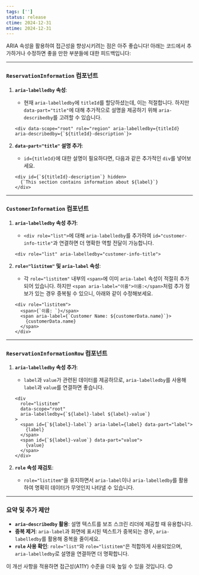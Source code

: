 ```yaml
---
tags: ['']
status: release
ctime: 2024-12-31
mtime: 2024-12-31
---
```


ARIA 속성을 활용하여 접근성을 향상시키려는 점은 아주 좋습니다! 아래는 코드에서 추가하거나 수정하면 좋을 만한 부분들에 대한 피드백입니다:

---

### `ReservationInformation` 컴포넌트

1. **`aria-labelledby` 속성**:

   - 현재 `aria-labelledby`에 `titleId`를 할당하셨는데, 이는 적절합니다. 하지만 `data-part="title"`에 대해 추가적으로 설명을 제공하기 위해 `aria-describedby`를 고려할 수 있습니다.

   ```tsx
   <div data-scope="root" role="region" aria-labelledby={titleId} aria-describedby={`${titleId}-description`}>
   ```

2. **`data-part="title"` 설명 추가**:
   - `id={titleId}`에 대한 설명이 필요하다면, 다음과 같은 추가적인 `div`를 넣어보세요.
   ```tsx
   <div id={`${titleId}-description`} hidden>
     {`This section contains information about ${label}`}
   </div>
   ```

---

### `CustomerInformation` 컴포넌트

1. **`aria-labelledby` 속성 추가**:

   - `<div role="list">`에 대해 `aria-labelledby`를 추가하여 `id="customer-info-title"`과 연결하면 더 명확한 역할 전달이 가능합니다.

   ```tsx
   <div role="list" aria-labelledby="customer-info-title">
   ```

2. **`role="listitem"` 및 `aria-label` 속성**:
   - 각 `role="listitem"` 내부의 `<span>`에 이미 `aria-label` 속성이 적절히 추가되어 있습니다. 하지만 `<span aria-label="이름">이름:</span>`처럼 추가 정보가 있는 경우 중복될 수 있으니, 아래와 같이 수정해보세요.
   ```tsx
   <div role="listitem">
     <span>{`이름: `}</span>
     <span aria-label={`Customer Name: ${customerData.name}`}>
       {customerData.name}
     </span>
   </div>
   ```

---

### `ReservationInformationRow` 컴포넌트

1. **`aria-labelledby` 속성 추가**:

   - `label`과 `value`가 관련된 데이터를 제공하므로, `aria-labelledby`를 사용해 `label`과 `value`를 연결하면 좋습니다.

   ```tsx
   <div
     role="listitem"
     data-scope="root"
     aria-labelledby={`${label}-label ${label}-value`}
   >
     <span id={`${label}-label`} aria-label={label} data-part="label">
       {label}
     </span>
     <span id={`${label}-value`} data-part="value">
       {value}
     </span>
   </div>
   ```

2. **`role` 속성 재검토**:
   - `role="listitem"`을 유지하면서 `aria-label`이나 `aria-labelledby`를 활용하여 명확히 데이터가 무엇인지 나타낼 수 있습니다.

---

### 요약 및 추가 제안

- **`aria-describedby` 활용**: 설명 텍스트를 보조 스크린 리더에 제공할 때 유용합니다.
- **중복 제거**: `aria-label`과 화면에 표시된 텍스트가 중복되는 경우, `aria-labelledby`를 활용해 중복을 줄이세요.
- **`role` 사용 확인**: `role="list"`와 `role="listitem"`은 적합하게 사용되었으며, `aria-labelledby`로 설명을 연결하면 더 명확합니다.

이 개선 사항을 적용하면 접근성(A11Y) 수준을 더욱 높일 수 있을 것입니다. 😊
